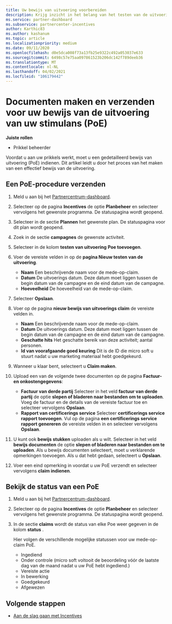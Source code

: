 ```yaml
---
title: Uw bewijs van uitvoering voorbereiden
description: Krijg inzicht in het belang van het testen van de uitvoering (PoE), de tijd lijnen, de weergave status en de richt lijnen voor verzen ding.
ms.service: partner-dashboard
ms.subservice: partnercenter-incentives
author: Karthic83
ms.author: kashanum
ms.topic: article
ms.localizationpriority: medium
ms.date: 09/11/2020
ms.openlocfilehash: d0e5dca008f73a13fb25e9322c492a053037e633
ms.sourcegitcommit: 6498c57e75aa097861523b206dc142f789deeb36
ms.translationtype: MT
ms.contentlocale: nl-NL
ms.lasthandoff: 04/02/2021
ms.locfileid: "106179442"
---
```

# <a name="create-and-submit-documents-for-your-incentives-proof-of-execution-poe"></a>Documenten maken en verzenden voor uw bewijs van de uitvoering van uw stimulans (PoE)

**Juiste rollen**

- Prikkel beheerder

Voordat u aan uw prikkels werkt, moet u een gedetailleerd bewijs van uitvoering (PoE) indienen. Dit artikel leidt u door het proces van het maken van een effectief bewijs van de uitvoering.

## <a name="how-to-submit-a-poe"></a>Een PoE-procedure verzenden

1. Meld u aan bij het [Partnercentrum-dashboard](https://partner.microsoft.com/dashboard/).

2. Selecteer op de pagina **Incentives** de optie **Planbeheer** en selecteer vervolgens het gewenste programma. De statuspagina wordt geopend.

3. Selecteer in de sectie **Plannen** het gewenste plan. De statuspagina voor dit plan wordt geopend.

4. Zoek in de sectie **campagnes** de gewenste activiteit.

5. Selecteer in de kolom **testen van uitvoering** **Poe toevoegen**.

6. Voer de vereiste velden in op de **pagina Nieuw testen van de uitvoering**.

   - **Naam**  Een beschrijvende naam voor de mede-op-claim.
   - **Datum**  De uitvoerings datum. Deze datum moet liggen tussen de begin datum van de campagne en de eind datum van de campagne.
   - **Hoeveelheid**  De hoeveelheid van de mede-op-claim.

7. Selecteer **Opslaan**.

8. Voer op de pagina **nieuw bewijs van uitvoerings claim** de vereiste velden in.

   - **Naam**  Een beschrijvende naam voor de mede-op-claim.
   - **Datum**  De uitvoerings datum. Deze datum moet liggen tussen de begin datum van de campagne en de eind datum van de campagne.
   - **Geschatte hits**   Het geschatte bereik van deze activiteit; aantal personen.
   - **Id van voorafgaande goed keuring**   Dit is de ID die micro soft u stuurt nadat u uw marketing materiaal hebt goedgekeurd.

9. Wanneer u klaar bent, selecteert u **Claim maken**.

10. Upload een van de volgende twee documenten op de pagina **Factuur- en onkostengegevens**:
    - **Factuur van derde partij**  Selecteer in het veld **factuur van derde partij** de optie **slepen of bladeren naar bestanden om te uploaden**. Voeg de factuur en de details van de vereiste factuur toe en selecteer vervolgens **Opslaan**.
    - **Rapport van certificerings service**  Selecteer **certificerings service rapport toevoegen**. Vul op de pagina **een certificerings service rapport genereren** de vereiste velden in en selecteer vervolgens **Opslaan**.

11. U kunt ook **bewijs stukken** uploaden als u wilt. Selecteer in het veld **bewijs documenten** de optie **slepen of bladeren naar bestanden om te uploaden**. Als u bewijs documenten selecteert, moet u verklarende opmerkingen toevoegen. Als u dat hebt gedaan, selecteert u **Opslaan**.

12. Voer een eind opmerking in voordat u uw PoE verzendt en selecteer vervolgens **claim indienen**.

## <a name="view-the-status-of-a-poe"></a>Bekijk de status van een PoE

1. Meld u aan bij het [Partnercentrum-dashboard](https://partner.microsoft.com/dashboard/).

2. Selecteer op de pagina **Incentives** de optie **Planbeheer** en selecteer vervolgens het gewenste programma. De statuspagina wordt geopend.

3. In de sectie **claims** wordt de status van elke Poe weer gegeven in de kolom **status** .

   Hier volgen de verschillende mogelijke statussen voor uw mede-op-claim PoE.

   - Ingediend
   - Onder controle (micro soft voltooit de beoordeling vóór de laatste dag van de maand nadat u uw PoE hebt ingediend.)
   - Vereiste actie
   - In bewerking
   - Goedgekeurd
   - Afgewezen

## <a name="next-steps"></a>Volgende stappen

- [Aan de slag gaan met Incentives](incentives-get-started-intro.md)